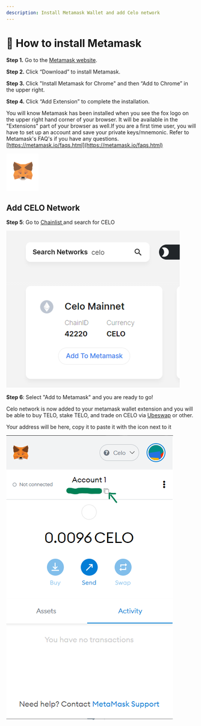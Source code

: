 ```yaml
---
description: Install Metamask Wallet and add Celo network
---
```


# 🦊 How to install Metamask

**Step 1.** Go to the [Metamask website](https://metamask.io).

**Step 2.** Click “Download” to install Metamask.

**Step 3.** Click "Install Metamask for Chrome" and then “Add to Chrome” in the upper right.

**Step 4.** Click “Add Extension” to complete the installation.

You will know Metamask has been installed when you see the fox logo on the upper right hand corner of your browser. It will be available in the "Extensions" part of your browser as well.If you are a first time user, you will have to set up an account and save your private keys/mnemonic. Refer to Metamask's FAQ's if you have any questions. [https://metamask.io/faqs.html](https://metamask.io/faqs.html)

![](<../.gitbook/assets/image (2) (1).png>)

## Add CELO Network

**Step 5**: Go to [Chainlist ](https://chainlist.org)and search for CELO

![](<../.gitbook/assets/image (4) (1).png>)

**Step 6**: Select "Add to Metamask" and you are ready to go!

Celo network is now added to your metamask wallet extension and you will be able to buy TELO, stake TELO, and trade on CELO via [Ubeswap](https://ubeswap.org) or other.

Your address will be here, copy it to paste it with the icon next to it

![](<../.gitbook/assets/image (4).png>)
